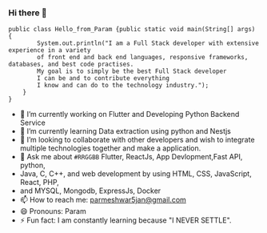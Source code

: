### Hi there 👋

```
public class Hello_from_Param {public static void main(String[] args) { 
        System.out.println("I am a Full Stack developer with extensive experience in a variety 
        of front end and back end languages, responsive frameworks, databases, and best code practises.
        My goal is to simply be the best Full Stack developer 
        I can be and to contribute everything 
        I know and can do to the technology industry.");
    }
}
```

- 🔭 I’m currently working on Flutter and Developing Python Backend Service
- 🌱 I’m currently learning Data extraction using python and Nestjs
- 👯 I’m looking to collaborate with other developers and wish to integrate multiple technologies together and make a application. 
- 💬 Ask me about  `#RRGGBB` Flutter, ReactJs, App Devlopment,Fast API, python, 
- Java, C, C++, and web development by using HTML, CSS, JavaScript, React, PHP,
- and MYSQL, Mongodb, ExpressJs, Docker 
- 📫 How to reach me: parmeshwar5jan@gmail.com 
- 😄 Pronouns: Param
- ⚡ Fun fact: I am constantly learning because "I NEVER SETTLE".


###


